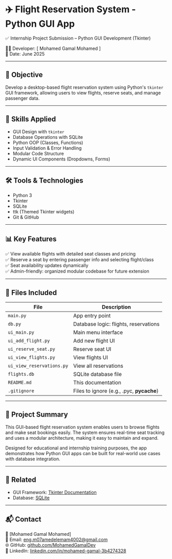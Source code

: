# ✈️ Flight Reservation System - Python GUI App

✅ Internship Project Submission – Python GUI Development (Tkinter)

👨‍💻 Developer: [ Mohamed Gamal Mohamed ]  
📅 Date: June 2025

---

## 📌 Objective

Develop a desktop-based flight reservation system using Python's `tkinter` GUI framework, allowing users to view flights, reserve seats, and manage passenger data.

---

## 🧠 Skills Applied

- GUI Design with `tkinter`
- Database Operations with SQLite
- Python OOP (Classes, Functions)
- Input Validation & Error Handling
- Modular Code Structure
- Dynamic UI Components (Dropdowns, Forms)

---

## 🛠 Tools & Technologies

- Python 3
- Tkinter
- SQLite
- ttk (Themed Tkinter widgets)
- Git & GitHub

---

## 📊 Key Features

✅ View available flights with detailed seat classes and pricing  
✅ Reserve a seat by entering passenger info and selecting flight/class  
✅ Seat availability updates dynamically  
✅ Admin-friendly: organized modular codebase for future extension

---

## 📁 Files Included

| File | Description |
|------|-------------|
| `main.py` | App entry point |
| `db.py` | Database logic: flights, reservations |
| `ui_main.py` | Main menu interface |
| `ui_add_flight.py` | Add new flight UI |
| `ui_reserve_seat.py` | Reserve seat UI |
| `ui_view_flights.py` | View flights UI |
| `ui_view_reservations.py` | View all reservations |
| `flights.db` | SQLite database file |
| `README.md` | This documentation |
| `.gitignore` | Files to ignore (e.g., .pyc, __pycache__) |

---

## 📎 Project Summary

This GUI-based flight reservation system enables users to browse flights and make seat bookings easily. The system ensures real-time seat tracking and uses a modular architecture, making it easy to maintain and expand.

Designed for educational and internship training purposes, the app demonstrates how Python GUI apps can be built for real-world use cases with database integration.

---

## 🔗 Related

- GUI Framework: [Tkinter Documentation](https://docs.python.org/3/library/tkinter.html)
- Database: [SQLite](https://www.sqlite.org/index.html)

---

## 📬 Contact

👤 [Mohamed Gamal Mohamed]  
📧 Email: eng.m07amedelemam4002@gmail.com  
🌐 GitHub: [github.com/MohamedGamalDev](https://github.com/MohamedGamalDev)  
🔗 LinkedIn: [linkedin.com/in/mohamed-gamal-3b4274328](https://www.linkedin.com/in/mohamed-gamal-3b4274328?utm_source=share&utm_campaign=share_via&utm_content=profile&utm_medium=android_app)
